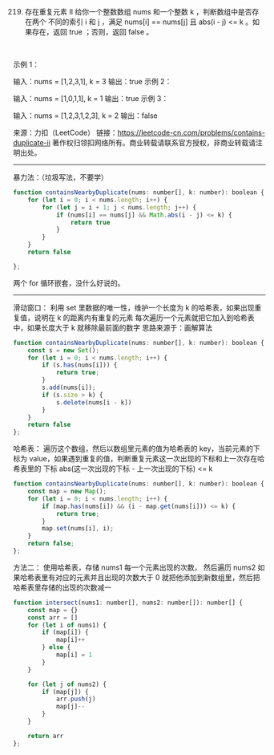 219. 存在重复元素 II
给你一个整数数组 nums 和一个整数 k ，判断数组中是否存在两个 不同的索引 i 和 j ，满足 nums[i] == nums[j] 且 abs(i - j) <= k 。如果存在，返回 true ；否则，返回 false 。

 

示例 1：

输入：nums = [1,2,3,1], k = 3
输出：true
示例 2：

输入：nums = [1,0,1,1], k = 1
输出：true
示例 3：

输入：nums = [1,2,3,1,2,3], k = 2
输出：false


来源：力扣（LeetCode）
链接：https://leetcode-cn.com/problems/contains-duplicate-ii
著作权归领扣网络所有。商业转载请联系官方授权，非商业转载请注明出处。

----------------------------------------------------------------

暴力法：（垃圾写法，不要学）
```js
function containsNearbyDuplicate(nums: number[], k: number): boolean {
    for (let i = 0; i < nums.length; i++) {
        for (let j = i + 1; j < nums.length; j++) {
            if (nums[i] == nums[j] && Math.abs(i - j) <= k) {
                return true
            }
        }
    }
    return false

};
```
两个 for 循环嵌套，没什么好说的。

------------------------------

滑动窗口：
利用 set 里数据的唯一性，维护一个长度为 k 的哈希表，如果出现重复值，说明在 k 的距离内有重复的元素
每次遍历一个元素就把它加入到哈希表中，如果长度大于 k 就移除最前面的数字
思路来源于：画解算法

```js
function containsNearbyDuplicate(nums: number[], k: number): boolean {
    const s = new Set();
    for (let i = 0; i < nums.length; i++) {
        if (s.has(nums[i])) {
            return true;
        }
        s.add(nums[i]);
        if (s.size > k) {
            s.delete(nums[i - k])
        }
    }
    return false
};
```
哈希表：
遍历这个数组，然后以数组里元素的值为哈希表的 key，当前元素的下标为 value，如果遇到重复的值，判断重复元素这一次出现的下标和上一次存在哈希表里的
下标 abs(这一次出现的下标 - 上一次出现的下标) <= k 

```js
function containsNearbyDuplicate(nums: number[], k: number): boolean {
    const map = new Map();
    for (let i = 0; i < nums.length; i++) {
        if (map.has(nums[i]) && (i - map.get(nums[i])) <= k) {
            return true;
        }
        map.set(nums[i], i);
    }
    return false;
};
```

方法二：
使用哈希表，存储 nums1 每一个元素出现的次数， 然后遍历 nums2 如果哈希表里有对应的元素并且出现的次数大于 0 就把他添加到新数组里，然后把哈希表里存储的出现的次数减一

```js
function intersect(nums1: number[], nums2: number[]): number[] {
    const map = {}
    const arr = []
    for (let i of nums1) {
        if (map[i]) {
            map[i]++
        } else {
            map[i] = 1
        }
    }

    for (let j of nums2) {
        if (map[j]) {
            arr.push(j)
            map[j]--
        }
    }

    return arr
};
```
